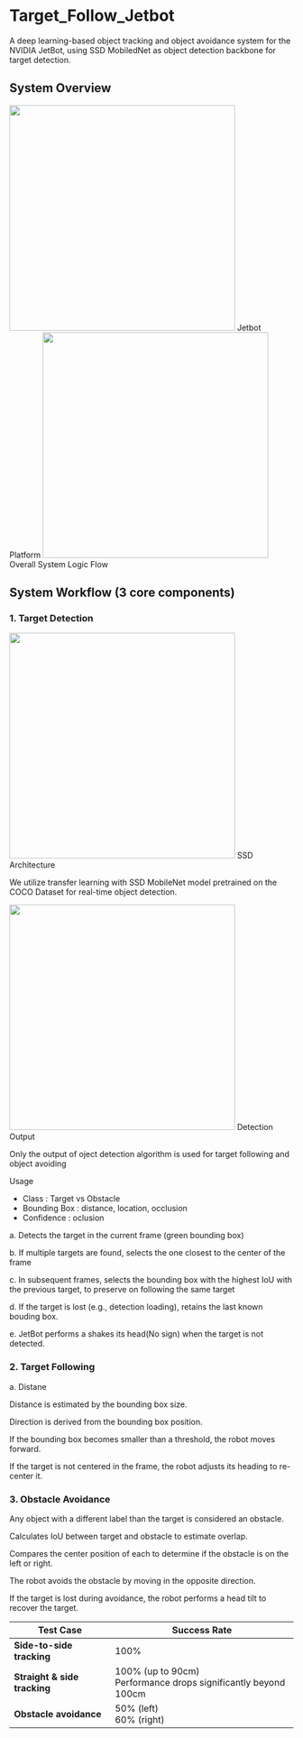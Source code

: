 # Target_Follow_Jetbot

A deep learning-based object tracking and object avoidance system for the NVIDIA JetBot, using SSD MobiledNet as object detection backbone for target detection.


## System Overview

<img src="https://github.com/user-attachments/assets/3820039b-e88f-40c0-ac3a-940f596c9360" width="400"/>
Jetbot Platform


<img src="https://github.com/user-attachments/assets/1bd5f635-1796-4f7e-b98c-72c8f3d8ceb8" width="400">
Overall System Logic Flow

## System Workflow (3 core components)

### 1. Target Detection


<img src="https://github.com/user-attachments/assets/eb0b0ea3-bee0-4c1d-83c7-18d7c85389d1" width="400">
SSD Architecture

We utilize transfer learning with SSD MobileNet model pretrained on the COCO Dataset for real-time object detection.


<img src="https://github.com/user-attachments/assets/5fcf1875-946a-4059-96cd-2e4178309595" width="400">
Detection Output

Only the output of oject detection algorithm is used for target following and object avoiding

Usage
  - Class : Target vs Obstacle
  - Bounding Box : distance, location, occlusion
  - Confidence : oclusion


a. Detects the target in the current frame (green bounding box)

b. If multiple targets are found, selects the one closest to the center of the frame

c. In subsequent frames, selects the bounding box with the highest IoU with the previous target, to preserve on following the same target

d. If the target is lost (e.g., detection loading), retains the last known bouding box.

e. JetBot performs a shakes its head(No sign) when the target is not detected.


### 2. Target Following

a. Distane

Distance is estimated by the bounding box size.

Direction is derived from the bounding box position.

If the bounding box becomes smaller than a threshold, the robot moves forward.

If the target is not centered in the frame, the robot adjusts its heading to re-center it.

### 3. Obstacle Avoidance
Any object with a different label than the target is considered an obstacle.

Calculates IoU between target and obstacle to estimate overlap.

Compares the center position of each to determine if the obstacle is on the left or right.

The robot avoids the obstacle by moving in the opposite direction.

If the target is lost during avoidance, the robot performs a head tilt to recover the target.



| Test Case                    | Success Rate                                                        |
| ---------------------------- | ------------------------------------------------------------------- |
| **Side-to-side tracking**    | 100%                                                                |
| **Straight & side tracking** | 100% (up to 90cm) <br> Performance drops significantly beyond 100cm |
| **Obstacle avoidance**       | 50% (left) <br> 60% (right)                                         |
